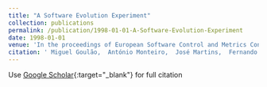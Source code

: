 ```yaml
---
title: "A Software Evolution Experiment"
collection: publications
permalink: /publication/1998-01-01-A-Software-Evolution-Experiment
date: 1998-01-01
venue: 'In the proceedings of European Software Control and Metrics Conference (ESCOM&apos;98)'
citation: ' Miguel Goulão,  António Monteiro,  José Martins,  Fernando Abreu,  Alberto Almeida,  Pedro Sousa, &quot;A Software Evolution Experiment.&quot; In the proceedings of European Software Control and Metrics Conference (ESCOM&amp;apos;98), 1998.'
---
```

Use [Google Scholar](https://scholar.google.com/scholar?q=A+Software+Evolution+Experiment){:target="_blank"} for full citation